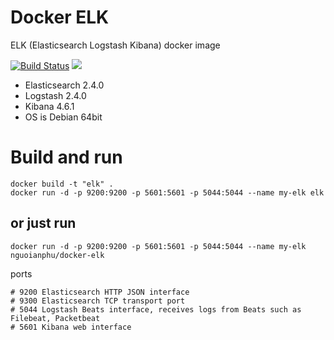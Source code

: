 # Docker ELK

ELK (Elasticsearch Logstash Kibana) docker image

[![Build Status](https://travis-ci.org/nguoianphu/docker-elk.svg?branch=master)](https://travis-ci.org/nguoianphu/docker-elk) [![](https://images.microbadger.com/badges/image/nguoianphu/docker-elk.svg)](http://microbadger.com/images/nguoianphu/docker-elk "Get your own image badge on microbadger.com")

- Elasticsearch 2.4.0
- Logstash 2.4.0
- Kibana 4.6.1
- OS is Debian 64bit

# Build and run
    
    docker build -t "elk" .
    docker run -d -p 9200:9200 -p 5601:5601 -p 5044:5044 --name my-elk elk
    
## or just run
    
    docker run -d -p 9200:9200 -p 5601:5601 -p 5044:5044 --name my-elk nguoianphu/docker-elk

ports

    # 9200 Elasticsearch HTTP JSON interface
    # 9300 Elasticsearch TCP transport port
    # 5044 Logstash Beats interface, receives logs from Beats such as Filebeat, Packetbeat
    # 5601 Kibana web interface

